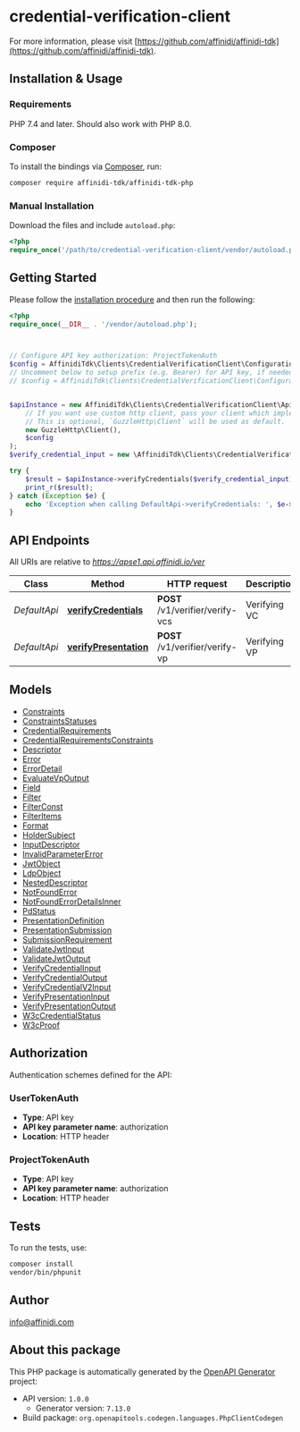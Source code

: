# credential-verification-client


For more information, please visit [https://github.com/affinidi/affinidi-tdk](https://github.com/affinidi/affinidi-tdk).

## Installation & Usage

### Requirements

PHP 7.4 and later.
Should also work with PHP 8.0.

### Composer

To install the bindings via [Composer](https://getcomposer.org/), run:

```bash
composer require affinidi-tdk/affinidi-tdk-php
```

### Manual Installation

Download the files and include `autoload.php`:

```php
<?php
require_once('/path/to/credential-verification-client/vendor/autoload.php');
```

## Getting Started

Please follow the [installation procedure](#installation--usage) and then run the following:

```php
<?php
require_once(__DIR__ . '/vendor/autoload.php');



// Configure API key authorization: ProjectTokenAuth
$config = AffinidiTdk\Clients\CredentialVerificationClient\Configuration::getDefaultConfiguration()->setApiKey('authorization', 'YOUR_API_KEY');
// Uncomment below to setup prefix (e.g. Bearer) for API key, if needed
// $config = AffinidiTdk\Clients\CredentialVerificationClient\Configuration::getDefaultConfiguration()->setApiKeyPrefix('authorization', 'Bearer');


$apiInstance = new AffinidiTdk\Clients\CredentialVerificationClient\Api\DefaultApi(
    // If you want use custom http client, pass your client which implements `GuzzleHttp\ClientInterface`.
    // This is optional, `GuzzleHttp\Client` will be used as default.
    new GuzzleHttp\Client(),
    $config
);
$verify_credential_input = new \AffinidiTdk\Clients\CredentialVerificationClient\Model\VerifyCredentialInput(); // \AffinidiTdk\Clients\CredentialVerificationClient\Model\VerifyCredentialInput | VerifyCredentials

try {
    $result = $apiInstance->verifyCredentials($verify_credential_input);
    print_r($result);
} catch (Exception $e) {
    echo 'Exception when calling DefaultApi->verifyCredentials: ', $e->getMessage(), PHP_EOL;
}

```

## API Endpoints

All URIs are relative to *https://apse1.api.affinidi.io/ver*

Class | Method | HTTP request | Description
------------ | ------------- | ------------- | -------------
*DefaultApi* | [**verifyCredentials**](docs/Api/DefaultApi.md#verifycredentials) | **POST** /v1/verifier/verify-vcs | Verifying VC
*DefaultApi* | [**verifyPresentation**](docs/Api/DefaultApi.md#verifypresentation) | **POST** /v1/verifier/verify-vp | Verifying VP

## Models

- [Constraints](docs/Model/Constraints.md)
- [ConstraintsStatuses](docs/Model/ConstraintsStatuses.md)
- [CredentialRequirements](docs/Model/CredentialRequirements.md)
- [CredentialRequirementsConstraints](docs/Model/CredentialRequirementsConstraints.md)
- [Descriptor](docs/Model/Descriptor.md)
- [Error](docs/Model/Error.md)
- [ErrorDetail](docs/Model/ErrorDetail.md)
- [EvaluateVpOutput](docs/Model/EvaluateVpOutput.md)
- [Field](docs/Model/Field.md)
- [Filter](docs/Model/Filter.md)
- [FilterConst](docs/Model/FilterConst.md)
- [FilterItems](docs/Model/FilterItems.md)
- [Format](docs/Model/Format.md)
- [HolderSubject](docs/Model/HolderSubject.md)
- [InputDescriptor](docs/Model/InputDescriptor.md)
- [InvalidParameterError](docs/Model/InvalidParameterError.md)
- [JwtObject](docs/Model/JwtObject.md)
- [LdpObject](docs/Model/LdpObject.md)
- [NestedDescriptor](docs/Model/NestedDescriptor.md)
- [NotFoundError](docs/Model/NotFoundError.md)
- [NotFoundErrorDetailsInner](docs/Model/NotFoundErrorDetailsInner.md)
- [PdStatus](docs/Model/PdStatus.md)
- [PresentationDefinition](docs/Model/PresentationDefinition.md)
- [PresentationSubmission](docs/Model/PresentationSubmission.md)
- [SubmissionRequirement](docs/Model/SubmissionRequirement.md)
- [ValidateJwtInput](docs/Model/ValidateJwtInput.md)
- [ValidateJwtOutput](docs/Model/ValidateJwtOutput.md)
- [VerifyCredentialInput](docs/Model/VerifyCredentialInput.md)
- [VerifyCredentialOutput](docs/Model/VerifyCredentialOutput.md)
- [VerifyCredentialV2Input](docs/Model/VerifyCredentialV2Input.md)
- [VerifyPresentationInput](docs/Model/VerifyPresentationInput.md)
- [VerifyPresentationOutput](docs/Model/VerifyPresentationOutput.md)
- [W3cCredentialStatus](docs/Model/W3cCredentialStatus.md)
- [W3cProof](docs/Model/W3cProof.md)

## Authorization

Authentication schemes defined for the API:
### UserTokenAuth

- **Type**: API key
- **API key parameter name**: authorization
- **Location**: HTTP header


### ProjectTokenAuth

- **Type**: API key
- **API key parameter name**: authorization
- **Location**: HTTP header


## Tests

To run the tests, use:

```bash
composer install
vendor/bin/phpunit
```

## Author

info@affinidi.com

## About this package

This PHP package is automatically generated by the [OpenAPI Generator](https://openapi-generator.tech) project:

- API version: `1.0.0`
    - Generator version: `7.13.0`
- Build package: `org.openapitools.codegen.languages.PhpClientCodegen`
